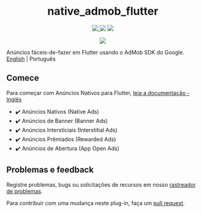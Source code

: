 <div>
  <h1 align="center">native_admob_flutter</h1>
  <p align="center">
    <a title="Pub" href="https://pub.dartlang.org/packages/native_admob_flutter" >
      <img src="https://img.shields.io/pub/v/native_admob_flutter.svg?style=popout&include_prereleases" />
    </a>
    <a title="Licensa do Github">
      <img src="https://img.shields.io/github/license/bdlukaa/native_admob_flutter" />
    </a>
    <a title="PRs são bem-vindos">
      <img src="https://img.shields.io/badge/PRs-welcome-brightgreen.svg" />
    </a>
  </p>
  <p align="center">
    <a title="Me compre um café" href="https://www.buymeacoffee.com/bdlukaa">
      <img src="https://img.buymeacoffee.com/button-api/?text=Me compre um café&emoji=&slug=bdlukaa&button_colour=FF5F5F&font_colour=ffffff&font_family=Lato&outline_colour=000000&coffee_colour=FFDD00">
    </a>
  </p>

Anúncios fáceis-de-fazer em Flutter usando o AdMob SDK do Google.\
[English](README.md) | Português

</div>

## Comece

Para começar com Anúncios Nativos para Flutter, [leia a documentação - Inglês](https://github.com/bdlukaa/native_admob_flutter/wiki)

- ✔️ Anúncios Nativos (Native Ads)
- ✔️ Anúncios de Banner (Banner Ads)
- ✔️ Anúncios Intersticiais (Interstitial Ads)
- ✔️ Anúncios Prêmiados (Rewarded Ads)
- ✔️ Anúncios de Abertura (App Open Ads)

## Problemas e feedback

Registre problemas, bugs ou solicitações de recursos em nosso [rastreador de problemas](https://github.com/bdlukaa/native_admob_flutter/issues/new).

Para contribuir com uma mudança neste plug-in, faça um [pull request](https://github.com/bdlukaa/native_admob_flutter/pulls).
